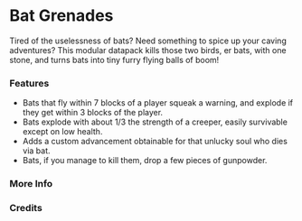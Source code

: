# Bat Grenades<!--$headerTitle--><!--$pmc:delete-->

Tired of the uselessness of bats? Need something to spice up your caving adventures? This modular datapack kills those two birds, er bats, with one stone, and turns bats into tiny furry flying balls of boom! <!--$pmc:headerSize-->

### Features
- Bats that fly within 7 blocks of a player squeak a warning, and explode if they get within 3 blocks of the player.
- Bats explode with about 1/3 the strength of a creeper, easily survivable except on low health.
- Adds a custom advancement obtainable for that unlucky soul who dies via bat.
- Bats, if you manage to kill them, drop a few pieces of gunpowder.

### More Info
<!--$youtubeLinkInsert-->

<!--$wikiLinkInsert-->

### Credits
<!--$creditsInsert -->

<!--$footerInsert-->